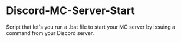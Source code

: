 # Discord-MC-Server-Start
Script that let's you run a .bat file to start your MC server by issuing a command from your Discord server. 
